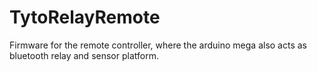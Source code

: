 TytoRelayRemote
===============

Firmware for the remote controller, where the arduino mega also acts as bluetooth relay and sensor platform.
